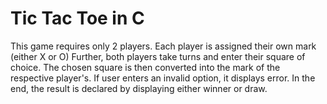 # Tic Tac Toe in C

This game requires only 2 players.
Each player is assigned their own mark (either X or O)
Further, both players take turns and enter their square of choice.
The chosen square is then converted into the mark of the respective player's.
If user enters an invalid option, it displays error.
In the end, the result is declared by displaying either winner or draw.
